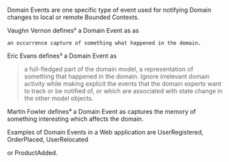 Domain Events are one specific type of event used for notifying Domain changes to local or remote Bounded Contexts.

Vaughn Vernon defines² a Domain Event as as

```
an occurrence capture of something what happened in the domain.
```

Eric Evans defines³ a Domain Event as

> a full-fledged part of the domain model, a representation of something that happened in the domain. Ignore irrelevant domain activity while making explicit the events that the domain experts want to track or be notified of, or which are associated with state change in the other model objects.

Martin Fowler defines⁴ a Domain Event as captures the memory of something interesting which affects the domain.

Examples of Domain Events in a Web application are UserRegistered, OrderPlaced, UserRelocated

or ProductAdded.

